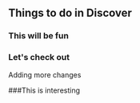 ## Things to do in Discover

### This will be fun

### Let's check out

Adding more changes

###This is interesting
